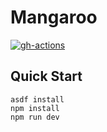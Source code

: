 # Mangaroo

[![gh-actions](https://github.com/read-mangaroo/web/workflows/Continuous%20Integration/badge.svg)](https://github.com/read-mangaroo/web/actions?workflow=Continuous+Integration)

## Quick Start

```
asdf install
npm install
npm run dev
```
